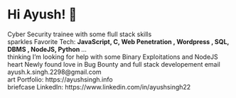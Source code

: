 

<h1>Hi Ayush! <span class="wave">👋</span></h1>
Cyber Security trainee with some flull stack skills<br>
    sparkles Favorite Tech: <b>JavaScript, C, Web Penetration , Wordpress , SQL, DBMS ,  NodeJS, Python </b>... <br>
thinking I’m looking for help with some Binary Exploitations and NodeJS <br>
    heart Newly found love in Bug Bounty and full stack developement
email ayush.k.singh.2298@gmail.com<br>
art Portfolio: https://ayushsingh.info <br>
   briefcase LinkedIn: https://www.linkedin.com/in/ayushsingh22 <br>